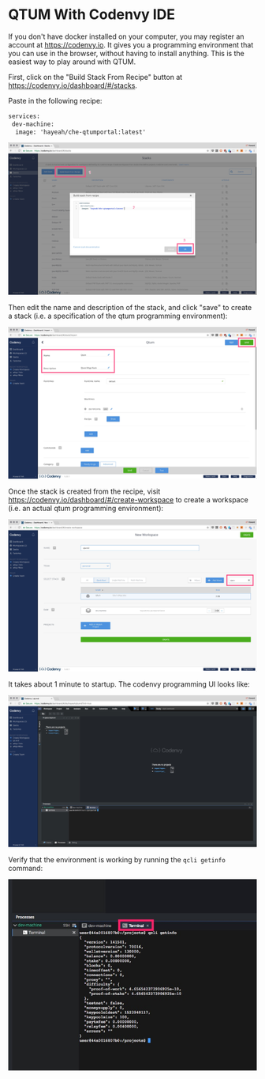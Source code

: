 # QTUM With Codenvy IDE

If you don't have docker installed on your computer, you may register an account at https://codenvy.io. It gives you a programming environment that you can use in the browser, without having to install anything. This is the easiest way to play around with QTUM.

First, click on the "Build Stack From Recipe" button at https://codenvy.io/dashboard/#/stacks.

Paste in the following recipe:

```
services:
 dev-machine:
  image: 'hayeah/che-qtumportal:latest'
```

![](create-stack.jpg)

Then edit the name and description of the stack, and click "save" to create a stack (i.e. a specification of the qtum programming environment):

![](create-stack-save.jpg)

Once the stack is created from the recipe, visit https://codenvy.io/dashboard/#/create-workspace to create a workspace (i.e. an actual qtum programming environment):

![](create-workspace.jpg)

It takes about 1 minute to startup. The codenvy programming UI looks like:

![](codenvy-ide.jpg)

Verify that the environment is working by running the `qcli getinfo` command:

![](terminal-getinfo.jpg)
